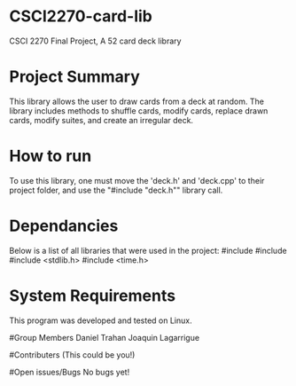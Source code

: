 # CSCI2270-card-lib
CSCI 2270 Final Project, A 52 card deck library


# Project Summary
This library allows the user to draw cards from a deck at random. The library includes methods to shuffle cards, modify cards, replace drawn cards, modify suites, and create an irregular deck. 


# How to run
To use this library, one must move the 'deck.h' and 'deck.cpp' to their project folder, and use the "#include "deck.h"" library call.


# Dependancies
Below is a list of all libraries that were used in the project:
 #include <iostream>
 #include <queue>
 #include <stdlib.h>
 #include <time.h>


# System Requirements
This program was developed and tested on Linux.


#Group Members
Daniel Trahan
Joaquin Lagarrigue


#Contributers
(This could be you!)


#Open issues/Bugs
No bugs yet!


